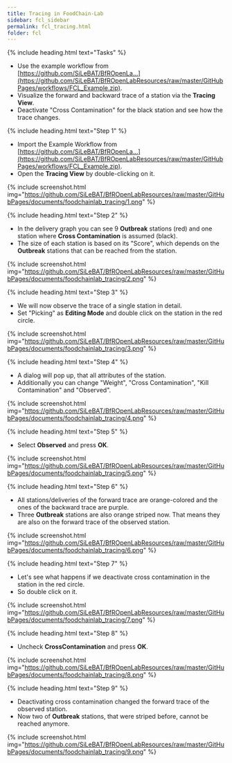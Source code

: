 ```yaml
---
title: Tracing in FoodChain-Lab
sidebar: fcl_sidebar
permalink: fcl_tracing.html
folder: fcl
---
```


{% include heading.html text="Tasks" %}

 * Use the example workflow from [https://github.com/SiLeBAT/BfROpenLa...](https://github.com/SiLeBAT/BfROpenLabResources/raw/master/GitHubPages/workflows/FCL_Example.zip).
 * Visualize the forward and backward trace of a station via the **Tracing View**.
 * Deactivate "Cross Contamination" for the black station and see how the trace changes.

{% include heading.html text="Step 1" %}

 * Import the Example Workflow from [https://github.com/SiLeBAT/BfROpenLa...](https://github.com/SiLeBAT/BfROpenLabResources/raw/master/GitHubPages/workflows/FCL_Example.zip).
 * Open the **Tracing View** by double-clicking on it.

{% include screenshot.html img="https://github.com/SiLeBAT/BfROpenLabResources/raw/master/GitHubPages/documents/foodchainlab_tracing/1.png" %}

{% include heading.html text="Step 2" %}

 * In the delivery graph you can see 9 **Outbreak** stations (red) and one station where **Cross Contamination** is assumed (black).
 * The size of each station is based on its "Score", which depends on the **Outbreak** stations that can be reached from the station.

{% include screenshot.html img="https://github.com/SiLeBAT/BfROpenLabResources/raw/master/GitHubPages/documents/foodchainlab_tracing/2.png" %}

{% include heading.html text="Step 3" %}

 * We will now observe the trace of a single station in detail.
 * Set "Picking" as **Editing Mode** and double click on the station in the red circle.

{% include screenshot.html img="https://github.com/SiLeBAT/BfROpenLabResources/raw/master/GitHubPages/documents/foodchainlab_tracing/3.png" %}

{% include heading.html text="Step 4" %}

 * A dialog will pop up, that all attributes of the station.
 * Additionally you can change "Weight", "Cross Contamination", "Kill Contamination" and "Observed".

{% include screenshot.html img="https://github.com/SiLeBAT/BfROpenLabResources/raw/master/GitHubPages/documents/foodchainlab_tracing/4.png" %}

{% include heading.html text="Step 5" %}

 * Select **Observed** and press **OK**.

{% include screenshot.html img="https://github.com/SiLeBAT/BfROpenLabResources/raw/master/GitHubPages/documents/foodchainlab_tracing/5.png" %}

{% include heading.html text="Step 6" %}

 * All stations/deliveries of the forward trace are orange-colored and the ones of the backward trace are purple.
 * Three **Outbreak** stations are also orange striped now. That means they are also on the forward trace of the observed station.

{% include screenshot.html img="https://github.com/SiLeBAT/BfROpenLabResources/raw/master/GitHubPages/documents/foodchainlab_tracing/6.png" %}

{% include heading.html text="Step 7" %}

 * Let's see what happens if we deactivate cross contamination in the station in the red circle.
 * So double click on it.

{% include screenshot.html img="https://github.com/SiLeBAT/BfROpenLabResources/raw/master/GitHubPages/documents/foodchainlab_tracing/7.png" %}

{% include heading.html text="Step 8" %}

 * Uncheck **CrossContamination** and press **OK**.

{% include screenshot.html img="https://github.com/SiLeBAT/BfROpenLabResources/raw/master/GitHubPages/documents/foodchainlab_tracing/8.png" %}

{% include heading.html text="Step 9" %}

 * Deactivating cross contamination changed the forward trace of the observed station.
 * Now two of **Outbreak** stations, that were striped before, cannot be reached anymore.

{% include screenshot.html img="https://github.com/SiLeBAT/BfROpenLabResources/raw/master/GitHubPages/documents/foodchainlab_tracing/9.png" %}

